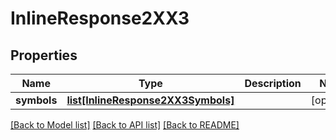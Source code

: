 # InlineResponse2XX3

## Properties
Name | Type | Description | Notes
------------ | ------------- | ------------- | -------------
**symbols** | [**list[InlineResponse2XX3Symbols]**](InlineResponse2XX3Symbols.md) |  | [optional] 

[[Back to Model list]](../README.md#documentation-for-models) [[Back to API list]](../README.md#documentation-for-api-endpoints) [[Back to README]](../README.md)



